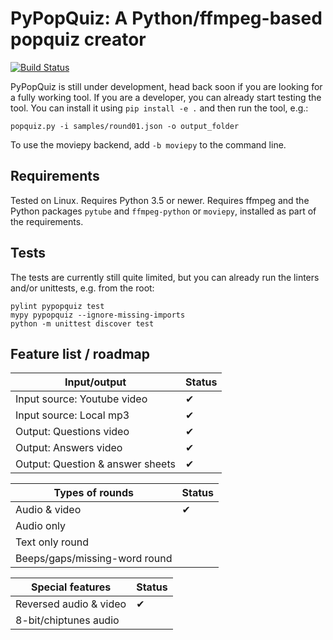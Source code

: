 PyPopQuiz: A Python/ffmpeg-based popquiz creator
================

[![Build Status](https://travis-ci.org/CNugteren/pypopquiz.svg?branch=master)](https://travis-ci.org/CNugteren/pypopquiz/branches)

PyPopQuiz is still under development, head back soon if you are looking for a fully working tool. If you are a developer, you can already start testing the tool. You can install it using `pip install -e .` and then run the tool, e.g.:

    popquiz.py -i samples/round01.json -o output_folder

To use the moviepy backend, add `-b moviepy` to the command line.

Requirements
-------------

Tested on Linux. Requires Python 3.5 or newer. Requires ffmpeg and the Python packages `pytube` and `ffmpeg-python` or `moviepy`, installed as part of the requirements.


Tests
-------------

The tests are currently still quite limited, but you can already run the linters and/or unittests, e.g. from the root:

    pylint pypopquiz test
    mypy pypopquiz --ignore-missing-imports
    python -m unittest discover test


Feature list / roadmap
-------------

| Input/output                     | Status      |
|----------------------------------|-------------|
| Input source: Youtube video      | ✔           |
| Input source: Local mp3          | ✔           |
| Output: Questions video          | ✔           |
| Output: Answers video            | ✔           |
| Output: Question & answer sheets | ✔           |

| Types of rounds                | Status      |
|--------------------------------|-------------|
| Audio & video                  | ✔           |
| Audio only                     |             |
| Text only round                |             |
| Beeps/gaps/missing-word round  |             |

| Special features               | Status      |
|--------------------------------|-------------|
| Reversed audio & video         | ✔           |
| 8-bit/chiptunes audio          |             |
